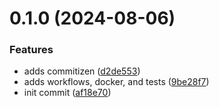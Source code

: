 # 0.1.0 (2024-08-06)


### Features

* adds commitizen ([d2de553](https://github.com/cayubweeums-repos/werk/commit/d2de5534730869346f2c1e594f7358dd3e9eb968))
* adds workflows, docker, and tests ([9be28f7](https://github.com/cayubweeums-repos/werk/commit/9be28f754288f3eb66d8400b44f3bfe197f6abd5))
* init commit ([af18e70](https://github.com/cayubweeums-repos/werk/commit/af18e70b9460f445bbae673e7461b35f9582923d))



